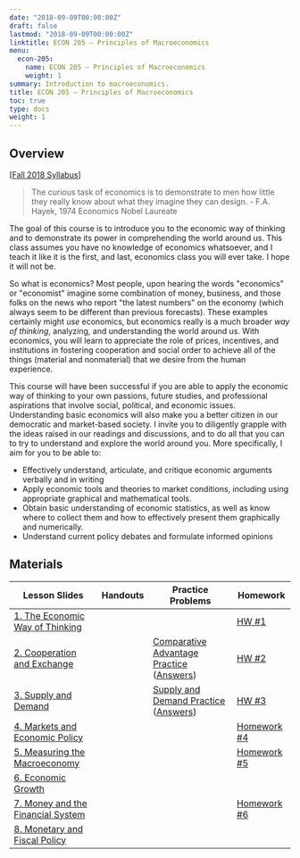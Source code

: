 ```yaml
---
date: "2018-09-09T00:00:00Z"
draft: false
lastmod: "2018-09-09T00:00:00Z"
linktitle: ECON 205 — Principles of Macroeconomics
menu:
  econ-205:
    name: ECON 205 — Principles of Macroeconomics
    weight: 1
summary: Introduction to macroeconomics.
title: ECON 205 — Principles of Macroeconomics
toc: true
type: docs
weight: 1
---
```


## Overview

[[Fall 2018 Syllabus](https://www.dropbox.com/s/58bwicaeqy26tci/ECON_205_F2018_Syllabus_Safner.pdf?dl=0)]

> The curious task of economics is to demonstrate to men how little they really know about what they imagine they can design. - F.A. Hayek, 1974 Economics Nobel Laureate

The goal of this course is to introduce you to the economic way of thinking and to demonstrate its power in comprehending the world around us. This class assumes you have no knowledge of economics whatsoever, and I teach it like it is the first, and last, economics class you will ever take. I hope it will not be. 

So what is economics? Most people, upon hearing the words "economics" or "economist" imagine some combination of money, business, and those folks on the news who report "the latest numbers" on the economy (which always seem to be different than previous forecasts). These examples certainly might *use* economics, but economics really is a much broader *way of thinking*, analyzing, and understanding the world around us. With economics, you will learn to appreciate the role of prices, incentives, and institutions in fostering cooperation and social order to achieve all of the things (material and nonmaterial) that we desire from the human experience.

This course will have been successful if you are able to apply the economic way of thinking to your own passions, future studies, and professional aspirations that involve social, political, and economic issues. Understanding basic economics will also make you a better citizen in our democratic and market-based society. I invite you to diligently grapple with the ideas raised in our readings and discussions, and to do all that you can to try to understand and explore the world around you. More specifically, I aim for you to be able to: 

- Effectively understand, articulate, and critique economic arguments verbally and in writing 
- Apply economic tools and theories to market conditions, including using appropriate graphical and mathematical tools.
- Obtain basic understanding of economic statistics, as well as know where to collect them and how to effectively present them graphically and numerically. 
- Understand current policy debates and formulate informed opinions	

## Materials

| Lesson Slides | Handouts | Practice Problems | Homework |
|---|---|----|---|
| [1. The Economic Way of Thinking](https://www.dropbox.com/s/1ypjg1rrg7iougv/Lecture1.pdf?dl=0) | | |  [HW #1](https://www.dropbox.com/s/s5zijrgo6iv0bbr/homework1.pdf?dl=0)|
| [2. Cooperation and Exchange](https://www.dropbox.com/s/c6a3gg9fps9tvx6/Lesson2.pdf?dl=0) | | [Comparative Advantage Practice](https://www.dropbox.com/s/iz6l2rne3uzxoog/Comparative%20Advantage%20Practice%20Problems.pdf?dl=0) ([Answers](https://www.dropbox.com/s/5aegit2q7ycukyl/Comparative%20Advantage%20Practice%20Problems%20Answers.pdf?dl=0)) | [HW #2](https://www.dropbox.com/s/y9wchhludd7l0e6/hw2.pdf?dl=0) |
| [3. Supply and Demand](https://www.dropbox.com/s/o4vxhmpfxsuqr49/Lesson3.pdf?dl=0) | | [Supply and Demand Practice](https://www.dropbox.com/s/0cbdjpr0weni8jo/Supply%20and%20Demand%20Practice%20Problems.pdf?dl=0) ([Answers](https://www.dropbox.com/s/oqkyymhicibu3e3/Supply%20and%20Demand%20Practice%20Problems%20Answers.pdf?dl=0)) | [HW #3](https://www.dropbox.com/s/i2oh8ow1d1urtga/hw3.pdf?dl=0) | 
| [4. Markets and Economic Policy](https://www.dropbox.com/s/66vmw4b2mp0xax6/Lesson4.pdf?dl=0) | | | [Homework #4](https://www.dropbox.com/s/4dkuluhirjki2yh/hw4.pdf?dl=0) | 
| [5. Measuring the Macroeconomy](https://www.dropbox.com/s/12ckwv9fdvm298a/Lesson5.pdf?dl=0) | | | [Homework #5](https://www.dropbox.com/s/jbh5uc9tua49tkv/hw5.pdf?dl=0) |
| [6. Economic Growth](https://www.dropbox.com/s/ipup2kxfyldjho5/Lesson6.pdf?dl=0) | | | | 
| [7. Money and the Financial System](https://www.dropbox.com/s/fpi5favfxmopese/Lesson7.pdf?dl=0) | | | [Homework #6](https://www.dropbox.com/s/6nzg6nqzw42ai28/hw6.pdf?dl=0) | 
| [8. Monetary and Fiscal Policy](https://www.dropbox.com/s/jzghzf2zvy18xs5/Lesson8.pdf?dl=0) | | | | 